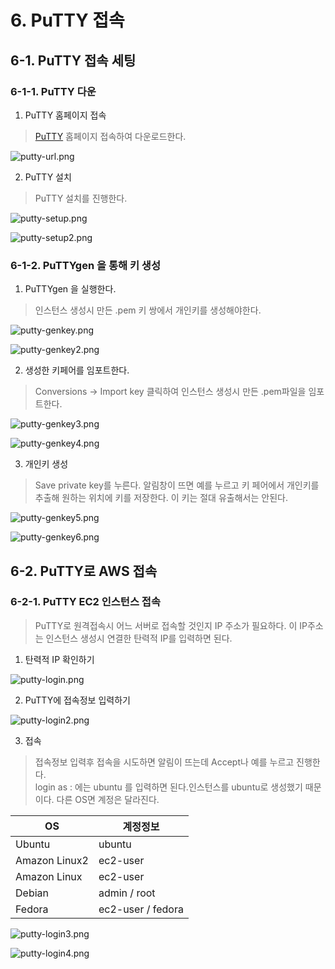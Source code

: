 # 6. PuTTY 접속

## 6-1. PuTTY 접속 세팅

### 6-1-1. PuTTY 다운

1. PuTTY 홈페이지 접속
> [PuTTY](https://putty.softonic.kr/) 홈페이지 접속하여 다운로드한다.

![putty-url.png](../images/6_putty/putty-url.png)

2. PuTTY 설치
> PuTTY 설치를 진행한다.

![putty-setup.png](../images/6_putty/putty-setup.png)

![putty-setup2.png](../images/6_putty/putty-setup2.png)

### 6-1-2. PuTTYgen 을 통해 키 생성

1. PuTTYgen 을 실행한다.
> 인스턴스 생성시 만든 .pem 키 쌍에서 개인키를 생성해야한다. 

![putty-genkey.png](../images/6_putty/putty-genkey.png)

![putty-genkey2.png](../images/6_putty/putty-genkey2.png)

2. 생성한 키페어를 임포트한다.
> Conversions -> Import key 클릭하여 인스턴스 생성시 만든 .pem파일을 임포트한다.

![putty-genkey3.png](../images/6_putty/putty-genkey3.png)

![putty-genkey4.png](../images/6_putty/putty-genkey4.png)

3. 개인키 생성
> Save private key를 누른다.
> 알림창이 뜨면 예를 누르고 키 페어에서 개인키를 추출해 원하는 위치에 키를 저장한다. 이 키는 절대 유출해서는 안된다.

![putty-genkey5.png](../images/6_putty/putty-genkey5.png)

![putty-genkey6.png](../images/6_putty/putty-genkey6.png)

## 6-2. PuTTY로 AWS 접속

### 6-2-1. PuTTY EC2 인스턴스 접속

> PuTTY로 원격접속시 어느 서버로 접속할 것인지 IP 주소가 필요하다. 이 IP주소는 인스턴스 생성시 연결한 탄력적 IP를 입력하면 된다.

1. 탄력적 IP 확인하기

![putty-login.png](../images/6_putty/putty-login.png)

2. PuTTY에 접속정보 입력하기

![putty-login2.png](../images/6_putty/putty-login1.png)

3. 접속
> 접속정보 입력후 접속을 시도하면 알림이 뜨는데 Accept나 예를 누르고 진행한다.<br>
> login as : 에는 ubuntu 를 입력하면 된다.인스턴스를 ubuntu로 생성했기 때문이다. 다른 OS면 계정은 달라진다.

| OS | 계정정보 |
| ---|-----|
| Ubuntu | ubuntu | 
| Amazon Linux2 | ec2-user |
| Amazon Linux | ec2-user |
| Debian | admin / root | 
| Fedora | ec2-user / fedora |



![putty-login3.png](../images/6_putty/putty-login2.png)

![putty-login4.png](../images/6_putty/putty-login4.png)